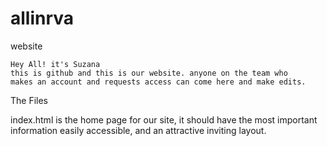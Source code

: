 # allinrva
website

~~~~~~~~~~~~~~~~~~
Hey All! it's Suzana
this is github and this is our website. anyone on the team who
makes an account and requests access can come here and make edits.

~~~~~~~~~~~~~~~~~~
The Files

index.html is the home page for our site, it should have the most
important information easily accessible, and an attractive inviting
layout.
